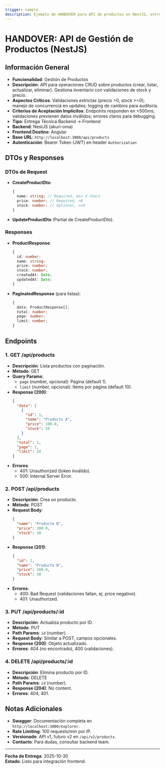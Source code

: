 ```yaml
---
trigger: sample
description: Ejemplo de HANDOVER para API de productos en NestJS, entregando contratos completos al frontend.
---
```


# HANDOVER: API de Gestión de Productos (NestJS)

## Información General
- **Funcionalidad**: Gestión de Productos
- **Descripción**: API para operaciones CRUD sobre productos (crear, listar, actualizar, eliminar). Gestiona inventario con validaciones de stock y precio.
- **Aspectos Críticos**: Validaciones estrictas (precio >0, stock >=0); manejo de concurrencia en updates; logging de cambios para auditoría.
- **Criterios de Aceptación Implícitos**: Endpoints responden en <500ms; validaciones previenen datos inválidos; errores claros para debugging.
- **Tipo**: Entrega Técnica Backend → Frontend
- **Backend**: NestJS (akuri-oma)
- **Frontend Destino**: Angular
- **Base URL**: `http://localhost:3000/api/products`
- **Autenticación**: Bearer Token (JWT) en header `Authorization`

## DTOs y Responses

### DTOs de Request
- **CreateProductDto**:
  ```typescript
  {
    name: string; // Required, min 3 chars
    price: number; // Required, >0
    stock: number; // Optional, >=0
  }
  ```
- **UpdateProductDto** (Partial de CreateProductDto).

### Responses
- **ProductResponse**:
  ```typescript
  {
    id: number;
    name: string;
    price: number;
    stock: number;
    createdAt: Date;
    updatedAt: Date;
  }
  ```
- **PaginatedResponse** (para listas):
  ```typescript
  {
    data: ProductResponse[];
    total: number;
    page: number;
    limit: number;
  }
  ```

## Endpoints

### 1. GET /api/products
- **Descripción**: Lista productos con paginación.
- **Método**: GET
- **Query Params**:
  - `page` (number, opcional): Página (default 1).
  - `limit` (number, opcional): Items por página (default 10).
- **Response (200)**:
  ```json
  {
    "data": [
      {
        "id": 1,
        "name": "Producto A",
        "price": 100.0,
        "stock": 50
      }
    ],
    "total": 1,
    "page": 1,
    "limit": 10
  }
  ```
- **Errores**:
  - 401: Unauthorized (token inválido).
  - 500: Internal Server Error.

### 2. POST /api/products
- **Descripción**: Crea un producto.
- **Método**: POST
- **Request Body**:
  ```json
  {
    "name": "Producto B",
    "price": 200.0,
    "stock": 30
  }
  ```
- **Response (201)**:
  ```json
  {
    "id": 2,
    "name": "Producto B",
    "price": 200.0,
    "stock": 30
  }
  ```
- **Errores**:
  - 400: Bad Request (validaciones fallan, ej. price negativo).
  - 401: Unauthorized.

### 3. PUT /api/products/:id
- **Descripción**: Actualiza producto por ID.
- **Método**: PUT
- **Path Params**: `id` (number).
- **Request Body**: Similar a POST, campos opcionales.
- **Response (200)**: Objeto actualizado.
- **Errores**: 404 (no encontrado), 400 (validaciones).

### 4. DELETE /api/products/:id
- **Descripción**: Elimina producto por ID.
- **Método**: DELETE
- **Path Params**: `id` (number).
- **Response (204)**: No content.
- **Errores**: 404, 401.

## Notas Adicionales
- **Swagger**: Documentación completa en `http://localhost:3000/explorer`.
- **Rate Limiting**: 100 requests/min por IP.
- **Versionado**: API v1, futuro v2 en `/api/v2/products`.
- **Contacto**: Para dudas, consultar backend team.

---

**Fecha de Entrega**: 2025-10-30  
**Estado**: Listo para integración frontend.